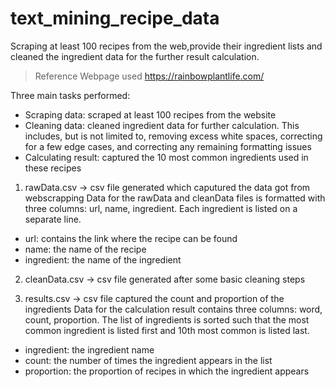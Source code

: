 # text_mining_recipe_data

Scraping at least 100 recipes from the web,provide their ingredient lists and cleaned the ingredient data for the further result calculation.
> Reference Webpage used https://rainbowplantlife.com/

Three main tasks performed: 
* Scraping data: scraped at least 100 recipes from the website
* Cleaning data: cleaned ingredient data for further calculation. This includes, but is not limited to, removing excess white spaces, correcting for a few edge cases, and correcting any remaining formatting issues
* Calculating result: captured the 10 most common ingredients used in these recipes

1. rawData.csv -> csv file generated which caputured the data got from webscrapping
  Data for the rawData and cleanData files is formatted with three columns: url, name, ingredient.
  Each ingredient is listed on a separate line.
  * url: contains the link where the recipe can be found
  * name: the name of the recipe
  * ingredient: the name of the ingredient
    
2. cleanData.csv -> csv file generated after some basic cleaning steps

3. results.csv -> csv file captured the count and proportion of the ingredients
Data for the calculation result contains three columns: word, count, proportion. 
The list of ingredients is sorted such that the most common ingredient is listed first and 10th most common is listed last.
  * ingredient: the ingredient name
  * count: the number of times the ingredient appears in the list
  * proportion: the proportion of recipes in which the ingredient appears
